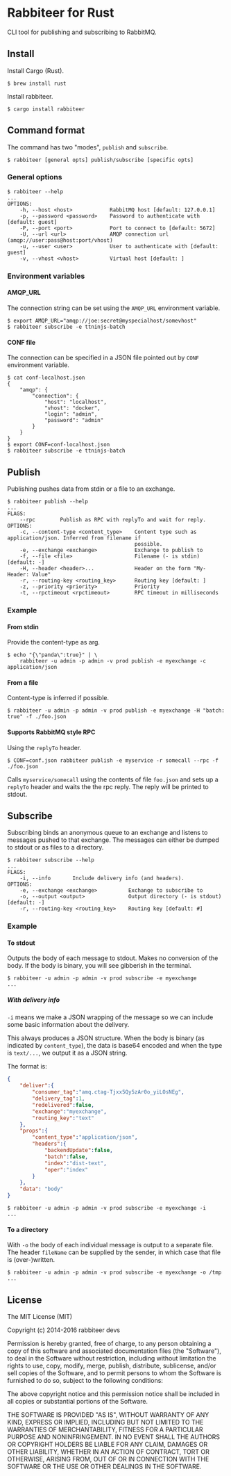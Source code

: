 Rabbiteer for Rust
==================

CLI tool for publishing and subscribing to RabbitMQ.

## Install

Install Cargo (Rust).

    $ brew install rust

Install rabbiteer.

    $ cargo install rabbiteer

## Command format

The command has two "modes", `publish` and `subscribe`.

    $ rabbiteer [general opts] publish/subscribe [specific opts]

### General options


    $ rabbiteer --help
    ...
    OPTIONS:
        -h, --host <host>            RabbitMQ host [default: 127.0.0.1]
        -p, --password <password>    Password to authenticate with [default: guest]
        -P, --port <port>            Port to connect to [default: 5672]
        -U, --url <url>              AMQP connection url (amqp://user:pass@host:port/vhost)
        -u, --user <user>            User to authenticate with [default: guest]
        -v, --vhost <vhost>          Virtual host [default: ]

### Environment variables

#### AMQP_URL

The connection string can be set using the `AMQP_URL` environment
variable.

```
$ export AMQP_URL="amqp://joe:secret@myspecialhost/somevhost"
$ rabbiteer subscribe -e ttninjs-batch
```

#### CONF file

The connection can be specified in a JSON file pointed out by `CONF`
environment variable.

```
$ cat conf-localhost.json
{
    "amqp": {
        "connection": {
            "host": "localhost",
            "vhost": "docker",
            "login": "admin",
            "password": "admin"
        }
    }
}
$ export CONF=conf-localhost.json
$ rabbiteer subscribe -e ttninjs-batch
```

## Publish

Publishing pushes data from stdin or a file to an exchange.


    $ rabbiteer publish --help
    ...
    FLAGS:
        --rpc        Publish as RPC with replyTo and wait for reply.
    OPTIONS:
        -c, --content-type <content_type>    Content type such as application/json. Inferred from filename if
                                             possible.
        -e, --exchange <exchange>            Exchange to publish to
        -f, --file <file>                    Filename (- is stdin) [default: -]
        -H, --header <header>...             Header on the form "My-Header: Value"
        -r, --routing-key <routing_key>      Routing key [default: ]
        -z, --priority <priority>            Priority
        -t, --rpctimeout <rpctimeout>        RPC timeout in milliseconds

### Example

#### From stdin

Provide the content-type as arg.

    $ echo "{\"panda\":true}" | \
        rabbiteer -u admin -p admin -v prod publish -e myexchange -c application/json

#### From a file

Content-type is inferred if possible.

    $ rabbiteer -u admin -p admin -v prod publish -e myexchange -H "batch: true" -f ./foo.json

#### Supports RabbitMQ style RPC

Using the `replyTo` header.

    $ CONF=conf.json rabbiteer publish -e myservice -r somecall --rpc -f ./foo.json
    
Calls `myservice/somecall` using the contents of file `foo.json` and sets up
a `replyTo` header and waits the the rpc reply. The reply will be printed
to stdout.

## Subscribe

Subscribing binds an anonymous queue to an exchange and listens to
messages pushed to that exchange. The messages can either be dumped to
stdout or as files to a directory.

    $ rabbiteer subscribe --help
    ...
    FLAGS:
        -i, --info       Include delivery info (and headers).
    OPTIONS:
        -e, --exchange <exchange>          Exchange to subscribe to
        -o, --output <output>              Output directory (- is stdout) [default: -]
        -r, --routing-key <routing_key>    Routing key [default: #]


### Example

#### To stdout

Outputs the body of each message to stdout. Makes no conversion
of the body. If the body is binary, you will see gibberish in the
terminal.


    $ rabbiteer -u admin -p admin -v prod subscribe -e myexchange
    ...


##### With delivery info

`-i` means we make a JSON wrapping of the message so we can include
some basic information about the delivery.

This always produces a JSON structure. When the body is binary (as
indicated by `content_type`), the data is base64 encoded and when the
type is `text/...`, we output it as a JSON string.

The format is:

```json
{
    "deliver":{
        "consumer_tag":"amq.ctag-Tjxx5Qy5zAr0o_yiLOsNEg",
        "delivery_tag":1,
        "redelivered":false,
        "exchange":"myexchange",
        "routing_key":"text"
    },
    "props":{
        "content_type":"application/json",
        "headers":{
            "backendUpdate":false,
            "batch":false,
            "index":"dist-text",
            "oper":"index"
        }
    },
    "data": "body"
}
```


    $ rabbiteer -u admin -p admin -v prod subscribe -e myexchange -i
    ...


#### To a directory

With `-o` the body of each individual message is output to a separate
file. The header `fileName` can be supplied by the sender, in which case
that file is (over-)written.


    $ rabbiteer -u admin -p admin -v prod subscribe -e myexchange -o /tmp
    ...



## License

The MIT License (MIT)

Copyright (c) 2014-2016 rabbiteer devs

Permission is hereby granted, free of charge, to any person obtaining a copy
of this software and associated documentation files (the "Software"), to deal
in the Software without restriction, including without limitation the rights
to use, copy, modify, merge, publish, distribute, sublicense, and/or sell
copies of the Software, and to permit persons to whom the Software is
furnished to do so, subject to the following conditions:

The above copyright notice and this permission notice shall be included in
all copies or substantial portions of the Software.

THE SOFTWARE IS PROVIDED "AS IS", WITHOUT WARRANTY OF ANY KIND, EXPRESS OR
IMPLIED, INCLUDING BUT NOT LIMITED TO THE WARRANTIES OF MERCHANTABILITY,
FITNESS FOR A PARTICULAR PURPOSE AND NONINFRINGEMENT. IN NO EVENT SHALL THE
AUTHORS OR COPYRIGHT HOLDERS BE LIABLE FOR ANY CLAIM, DAMAGES OR OTHER
LIABILITY, WHETHER IN AN ACTION OF CONTRACT, TORT OR OTHERWISE, ARISING FROM,
OUT OF OR IN CONNECTION WITH THE SOFTWARE OR THE USE OR OTHER DEALINGS IN
THE SOFTWARE.
